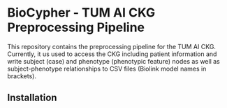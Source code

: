 # BioCypher - TUM AI CKG Preprocessing Pipeline
This repository contains the preprocessing pipeline for the TUM AI CKG.
Currently, it us used to access the CKG including patient information and write
subject (case) and phenotype (phenotypic feature) nodes as well as
subject-phenotype relationships to CSV files (Biolink model names in brackets).

## Installation
